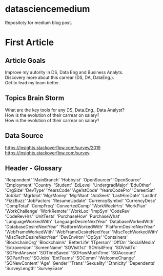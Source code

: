 # datasciencemedium
Repositoty for medium blog post.
  
  
# First Article
  

## Article Goals
Improve my autority in DS, Data Eng and Business Analyts.  
Discovery more about this carrear (DS, DA, DataEng.).  
Get to lead my team better.  
  

## Topics Brain Storm
What are the key tools for any DS, Data.Eng., Data Analyst?  
How is the evolution of their carrear on salary?  
How is the evolution of their carrear on salary?  
  

## Data Source
https://insights.stackoverflow.com/survey/2019  
https://insights.stackoverflow.com/survey  
  

## Header - Glossary
'Respondent'
'MainBranch'
'Hobbyist'
'OpenSourcer'
'OpenSource'
'Employment'
'Country'
'Student'
'EdLevel'
'UndergradMajor'
'EduOther'
'OrgSize'
'DevType'
'YearsCode'
'Age1stCode'
'YearsCodePro'
'CareerSat'
'JobSat'
'MgrIdiot'
'MgrMoney'
'MgrWant'
'JobSeek'
'LastHireDate'
'LastInt'
'FizzBuzz'
'JobFactors'
'ResumeUpdate'
'CurrencySymbol'
'CurrencyDesc'
'CompTotal'
'CompFreq'
'ConvertedComp'
'WorkWeekHrs'
'WorkPlan'
'WorkChallenge'
'WorkRemote'
'WorkLoc'
'ImpSyn'
'CodeRev'
'CodeRevHrs'
'UnitTests'
'PurchaseHow'
'PurchaseWhat'
'LanguageWorkedWith'
'LanguageDesireNextYear'
'DatabaseWorkedWith'
'DatabaseDesireNextYear'
'PlatformWorkedWith'
'PlatformDesireNextYear'
'WebFrameWorkedWith'
'WebFrameDesireNextYear'
'MiscTechWorkedWith'
'MiscTechDesireNextYear'
'DevEnviron'
'OpSys'
'Containers'
'BlockchainOrg'
'BlockchainIs'
'BetterLife'
'ITperson'
'OffOn'
'SocialMedia'
'Extraversion'
'ScreenName'
'SOVisit1st'
'SOVisitFreq'
'SOVisitTo'
'SOFindAnswer'
'SOTimeSaved'
'SOHowMuchTime'
'SOAccount'
'SOPartFreq'
'SOJobs'
'EntTeams'
'SOComm'
'WelcomeChange'
'SONewContent'
'Age'
'Gender'
'Trans'
'Sexuality'
'Ethnicity'
'Dependents'
'SurveyLength'
'SurveyEase'

